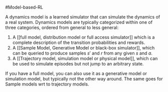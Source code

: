 
#Model-based-RL 

A dynamics model is a learned simulator that can simulate the dynamics of a real system.
Dynamics models are typically categorized within one of three categories, ordered from general to less general:

1. A [[full model,  distribution model or full access simulator]] which is a complete description of the transition probabilities and rewards.
2. A [[Sample Model, Generative Model or black-box simulator]], which can be queried to produce samples $s'$  and $r$ from any given $s$ and $a$.
3. A [[Trajectory model, simulation model or physical model]], which can be used to simulate episodes but not jump to an arbitrary state.

If you have a full model, you can also use it as a generative model or simulation model, but typically not the other way around. The same goes for Sample models wrt to trajectory models.  